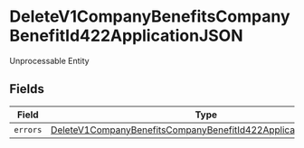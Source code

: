 # DeleteV1CompanyBenefitsCompanyBenefitId422ApplicationJSON

Unprocessable Entity


## Fields

| Field                                                                                                                                                         | Type                                                                                                                                                          | Required                                                                                                                                                      | Description                                                                                                                                                   |
| ------------------------------------------------------------------------------------------------------------------------------------------------------------- | ------------------------------------------------------------------------------------------------------------------------------------------------------------- | ------------------------------------------------------------------------------------------------------------------------------------------------------------- | ------------------------------------------------------------------------------------------------------------------------------------------------------------- |
| `errors`                                                                                                                                                      | [DeleteV1CompanyBenefitsCompanyBenefitId422ApplicationJSONErrors](../../models/operations/deletev1companybenefitscompanybenefitid422applicationjsonerrors.md) | :heavy_minus_sign:                                                                                                                                            | N/A                                                                                                                                                           |